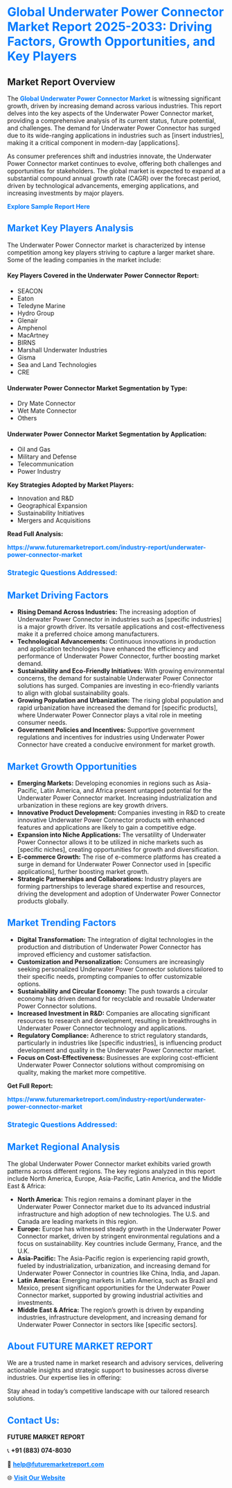 <h1 style="color: #007BFF;">Global Underwater Power Connector Market Report 2025-2033: Driving Factors, Growth Opportunities, and Key Players</h1>

<section id="overview">
<h2>Market Report Overview</h2>
<p>The <a href="https://www.futuremarketreport.com/industry-report/underwater-power-connector-market" style="color: #007BFF; text-decoration: none;"><strong>Global Underwater Power Connector Market</strong></a> is witnessing significant growth, driven by increasing demand across various industries. This report delves into the key aspects of the Underwater Power Connector market, providing a comprehensive analysis of its current status, future potential, and challenges. The demand for Underwater Power Connector has surged due to its wide-ranging applications in industries such as [insert industries], making it a critical component in modern-day [applications].</p>
<p>As consumer preferences shift and industries innovate, the Underwater Power Connector market continues to evolve, offering both challenges and opportunities for stakeholders. The global market is expected to expand at a substantial compound annual growth rate (CAGR) over the forecast period, driven by technological advancements, emerging applications, and increasing investments by major players.</p>
</section>

<section id="overview">
<p><a href="https://www.futuremarketreport.com/request-sample/reportId=27473" style="color: #007BFF; text-decoration: none;"><strong>Explore Sample Report Here</strong></a></p>
</section>

<section id="key-players">
<h2 style="color: #007BFF;">Market Key Players Analysis</h2>
<p>The Underwater Power Connector market is characterized by intense competition among key players striving to capture a larger market share. Some of the leading companies in the market include:</p>
<h4>Key Players Covered in the Underwater Power Connector Report:</h4>
<ul><li>SEACON</li><li>Eaton</li><li>Teledyne Marine</li><li>Hydro Group</li><li>Glenair</li><li>Amphenol</li><li>MacArtney</li><li>BIRNS</li><li>Marshall Underwater Industries</li><li>Gisma</li><li>Sea and Land Technologies</li><li>CRE</li></ul>
<h4>Underwater Power Connector Market Segmentation by Type:</h4>
<ul><li>Dry Mate Connector</li><li>Wet Mate Connector</li><li>Others</li></ul>

<h4>Underwater Power Connector Market Segmentation by Application:</h4>
<ul><li>Oil and Gas</li><li>Military and Defense</li><li>Telecommunication</li><li>Power Industry</li></ul>
<p><strong>Key Strategies Adopted by Market Players:</strong></p>
<ul>
<li>Innovation and R&D</li>
<li>Geographical Expansion</li>
<li>Sustainability Initiatives</li>
<li>Mergers and Acquisitions</li>
</ul>
</section>

<section>
<p><strong>Read Full Analysis: </strong></p><a href="https://www.futuremarketreport.com/industry-report/underwater-power-connector-market" style="color: #007BFF; text-decoration: none;"><strong>https://www.futuremarketreport.com/industry-report/underwater-power-connector-market</strong></a>
<h3 style="color: #007BFF;">Strategic Questions Addressed:</h3>
</section>

<section id="driving-factors">
<h2 style="color: #007BFF;">Market Driving Factors</h2>
<ul>
<li><strong>Rising Demand Across Industries:</strong> The increasing adoption of Underwater Power Connector in industries such as [specific industries] is a major growth driver. Its versatile applications and cost-effectiveness make it a preferred choice among manufacturers.</li>
<li><strong>Technological Advancements:</strong> Continuous innovations in production and application technologies have enhanced the efficiency and performance of Underwater Power Connector, further boosting market demand.</li>
<li><strong>Sustainability and Eco-Friendly Initiatives:</strong> With growing environmental concerns, the demand for sustainable Underwater Power Connector solutions has surged. Companies are investing in eco-friendly variants to align with global sustainability goals.</li>
<li><strong>Growing Population and Urbanization:</strong> The rising global population and rapid urbanization have increased the demand for [specific products], where Underwater Power Connector plays a vital role in meeting consumer needs.</li>
<li><strong>Government Policies and Incentives:</strong> Supportive government regulations and incentives for industries using Underwater Power Connector have created a conducive environment for market growth.</li>
</ul>
</section>

<section id="growth-opportunities">
<h2 style="color: #007BFF;">Market Growth Opportunities</h2>
<ul>
<li><strong>Emerging Markets:</strong> Developing economies in regions such as Asia-Pacific, Latin America, and Africa present untapped potential for the Underwater Power Connector market. Increasing industrialization and urbanization in these regions are key growth drivers.</li>
<li><strong>Innovative Product Development:</strong> Companies investing in R&D to create innovative Underwater Power Connector products with enhanced features and applications are likely to gain a competitive edge.</li>
<li><strong>Expansion into Niche Applications:</strong> The versatility of Underwater Power Connector allows it to be utilized in niche markets such as [specific niches], creating opportunities for growth and diversification.</li>
<li><strong>E-commerce Growth:</strong> The rise of e-commerce platforms has created a surge in demand for Underwater Power Connector used in [specific applications], further boosting market growth.</li>
<li><strong>Strategic Partnerships and Collaborations:</strong> Industry players are forming partnerships to leverage shared expertise and resources, driving the development and adoption of Underwater Power Connector products globally.</li>
</ul>
</section>

<section id="trending-factors">
<h2 style="color: #007BFF;">Market Trending Factors</h2>
<ul>
<li><strong>Digital Transformation:</strong> The integration of digital technologies in the production and distribution of Underwater Power Connector has improved efficiency and customer satisfaction.</li>
<li><strong>Customization and Personalization:</strong> Consumers are increasingly seeking personalized Underwater Power Connector solutions tailored to their specific needs, prompting companies to offer customizable options.</li>
<li><strong>Sustainability and Circular Economy:</strong> The push towards a circular economy has driven demand for recyclable and reusable Underwater Power Connector solutions.</li>
<li><strong>Increased Investment in R&D:</strong> Companies are allocating significant resources to research and development, resulting in breakthroughs in Underwater Power Connector technology and applications.</li>
<li><strong>Regulatory Compliance:</strong> Adherence to strict regulatory standards, particularly in industries like [specific industries], is influencing product development and quality in the Underwater Power Connector market.</li>
<li><strong>Focus on Cost-Effectiveness:</strong> Businesses are exploring cost-efficient Underwater Power Connector solutions without compromising on quality, making the market more competitive.</li>
</ul>
</section>

<section>
<p><strong>Get Full Report: </strong></p><a href="https://www.futuremarketreport.com/industry-report/underwater-power-connector-market" style="color: #007BFF; text-decoration: none;"><strong>https://www.futuremarketreport.com/industry-report/underwater-power-connector-market</strong></a>
<h3 style="color: #007BFF;">Strategic Questions Addressed:</h3>
</section>


<section id="regional-analysis">
<h2 style="color: #007BFF;">Market Regional Analysis</h2>
<p>The global Underwater Power Connector market exhibits varied growth patterns across different regions. The key regions analyzed in this report include North America, Europe, Asia-Pacific, Latin America, and the Middle East & Africa:</p>
<ul>
<li><strong>North America:</strong> This region remains a dominant player in the Underwater Power Connector market due to its advanced industrial infrastructure and high adoption of new technologies. The U.S. and Canada are leading markets in this region.</li>
<li><strong>Europe:</strong> Europe has witnessed steady growth in the Underwater Power Connector market, driven by stringent environmental regulations and a focus on sustainability. Key countries include Germany, France, and the U.K.</li>
<li><strong>Asia-Pacific:</strong> The Asia-Pacific region is experiencing rapid growth, fueled by industrialization, urbanization, and increasing demand for Underwater Power Connector in countries like China, India, and Japan.</li>
<li><strong>Latin America:</strong> Emerging markets in Latin America, such as Brazil and Mexico, present significant opportunities for the Underwater Power Connector market, supported by growing industrial activities and investments.</li>
<li><strong>Middle East & Africa:</strong> The region’s growth is driven by expanding industries, infrastructure development, and increasing demand for Underwater Power Connector in sectors like [specific sectors].</li>
</ul>
</section>

<footer>
<h2 style="color: #007BFF;">About FUTURE MARKET REPORT</h2>
<p>We are a trusted name in market research and advisory services, delivering actionable insights and strategic support to businesses across diverse industries. Our expertise lies in offering:</p>

<p>Stay ahead in today’s competitive landscape with our tailored research solutions.</p>

<h2 style="color: #007BFF;">Contact Us:</h2>
<p><strong>FUTURE MARKET REPORT</strong></p>
<p>📞 <strong>+91 (883) 074-8030</strong></p>
<p>📧 <strong><a href="mailto:help@futuremarketreport.com" style="color: #007BFF;">help@futuremarketreport.com</a></strong></p>
<p>🌐 <strong><a href="https://www.futuremarketreport.com/" style="color: #007BFF;">Visit Our Website</a></strong></p>
</footer>